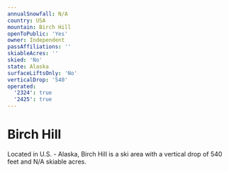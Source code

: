 ```yaml
---
annualSnowfall: N/A
country: USA
mountain: Birch Hill
openToPublic: 'Yes'
owner: Independent
passAffiliations: ''
skiableAcres: ''
skied: 'No'
state: Alaska
surfaceLiftsOnly: 'No'
verticalDrop: '540'
operated:
  '2324': true
  '2425': true
---
```



# Birch Hill

Located in U.S. - Alaska, Birch Hill is a ski area with a vertical drop of 540 feet and N/A skiable acres.
